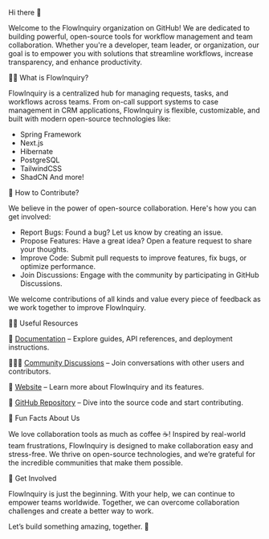 Hi there 👋

Welcome to the FlowInquiry organization on GitHub! We are dedicated to building powerful, open-source tools for workflow management and team collaboration. Whether you're a developer, team leader, or organization, our goal is to empower you with solutions that streamline workflows, increase transparency, and enhance productivity.

🙋‍♀️ What is FlowInquiry?

FlowInquiry is a centralized hub for managing requests, tasks, and workflows across teams. From on-call support systems to case management in CRM applications, FlowInquiry is flexible, customizable, and built with modern open-source technologies like:

* Spring Framework
* Next.js
* Hibernate
* PostgreSQL
* TailwindCSS
* ShadCN
And more!

🌈 How to Contribute?

We believe in the power of open-source collaboration. Here's how you can get involved:

* Report Bugs: Found a bug? Let us know by creating an issue.
* Propose Features: Have a great idea? Open a feature request to share your thoughts.
* Improve Code: Submit pull requests to improve features, fix bugs, or optimize performance.
* Join Discussions: Engage with the community by participating in GitHub Discussions.
  
We welcome contributions of all kinds and value every piece of feedback as we work together to improve FlowInquiry.

👩‍💻 Useful Resources

  📖 [Documentation](https://docs.flowinquiry.io/) – Explore guides, API references, and deployment instructions.

  🧑‍🤝‍🧑 [Community Discussions](https://github.com/orgs/flowinquiry/discussions) – Join conversations with other users and contributors.

  🔗 [Website](https://github.com/orgs/flowinquiry/discussions) – Learn more about FlowInquiry and its features.

  🚀 [GitHub Repository](https://github.com/flowinquiry) – Dive into the source code and start contributing.

🍿 Fun Facts About Us

We love collaboration tools as much as coffee ☕!
Inspired by real-world team frustrations, FlowInquiry is designed to make collaboration easy and stress-free.
We thrive on open-source technologies, and we’re grateful for the incredible communities that make them possible.

🧙 Get Involved

FlowInquiry is just the beginning. With your help, we can continue to empower teams worldwide. Together, we can overcome collaboration challenges and create a better way to work.

Let’s build something amazing, together. 🌟


